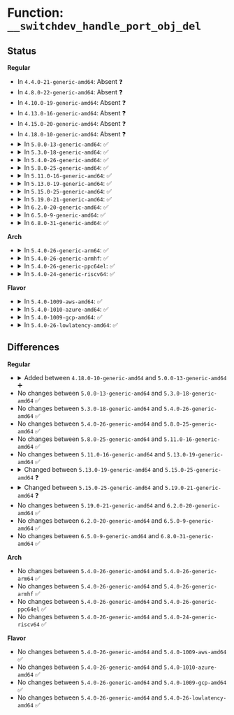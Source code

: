 # Function: <code>__switchdev_handle_port_obj_del</code>

## Status
<b>Regular</b>
<ul>
<li>
In <code>4.4.0-21-generic-amd64</code>: Absent ❓
</li>
<li>
In <code>4.8.0-22-generic-amd64</code>: Absent ❓
</li>
<li>
In <code>4.10.0-19-generic-amd64</code>: Absent ❓
</li>
<li>
In <code>4.13.0-16-generic-amd64</code>: Absent ❓
</li>
<li>
In <code>4.15.0-20-generic-amd64</code>: Absent ❓
</li>
<li>
In <code>4.18.0-10-generic-amd64</code>: Absent ❓
</li>
<li>
<details>
<summary>In <code>5.0.0-13-generic-amd64</code>: ✅</summary>

```c
int __switchdev_handle_port_obj_del(struct net_device * dev, struct switchdev_notifier_port_obj_info * port_obj_info, bool (*)(const struct net_device *) check_cb, int (*)(struct net_device *, const struct switchdev_obj *) del_cb)
```

```json
{
  "name": "__switchdev_handle_port_obj_del",
  "collision_type": "Unique Static",
  "inline_type": "No",
  "funcs": [
    {
      "addr": 18446744071589314624,
      "name": "__switchdev_handle_port_obj_del",
      "external": false,
      "loc": "net/switchdev/switchdev.c:671",
      "file": "net/switchdev/switchdev.c",
      "inline": "seen, unknown",
      "caller_inline": [],
      "caller_func": [
        "net/switchdev/switchdev.c:switchdev_handle_port_obj_del",
        "net/switchdev/switchdev.c:__switchdev_handle_port_obj_del"
      ]
    }
  ],
  "symbols": [
    {
      "addr": 18446744071589314624,
      "name": "__switchdev_handle_port_obj_del",
      "section": ".text",
      "bind": "STB_LOCAL",
      "size": 195
    }
  ]
}
```
</details>
</li>
<li>
<details>
<summary>In <code>5.3.0-18-generic-amd64</code>: ✅</summary>

```c
int __switchdev_handle_port_obj_del(struct net_device * dev, struct switchdev_notifier_port_obj_info * port_obj_info, bool (*)(const struct net_device *) check_cb, int (*)(struct net_device *, const struct switchdev_obj *) del_cb)
```

```json
{
  "name": "__switchdev_handle_port_obj_del",
  "collision_type": "Unique Static",
  "inline_type": "No",
  "funcs": [
    {
      "addr": 18446744071589771248,
      "name": "__switchdev_handle_port_obj_del",
      "external": false,
      "loc": "net/switchdev/switchdev.c:505",
      "file": "net/switchdev/switchdev.c",
      "inline": "seen, unknown",
      "caller_inline": [],
      "caller_func": [
        "net/switchdev/switchdev.c:switchdev_handle_port_obj_del",
        "net/switchdev/switchdev.c:__switchdev_handle_port_obj_del"
      ]
    }
  ],
  "symbols": [
    {
      "addr": 18446744071589771248,
      "name": "__switchdev_handle_port_obj_del",
      "section": ".text",
      "bind": "STB_LOCAL",
      "size": 202
    }
  ]
}
```
</details>
</li>
<li>
<details>
<summary>In <code>5.4.0-26-generic-amd64</code>: ✅</summary>

```c
int __switchdev_handle_port_obj_del(struct net_device * dev, struct switchdev_notifier_port_obj_info * port_obj_info, bool (*)(const struct net_device *) check_cb, int (*)(struct net_device *, const struct switchdev_obj *) del_cb)
```

```json
{
  "name": "__switchdev_handle_port_obj_del",
  "collision_type": "Unique Static",
  "inline_type": "No",
  "funcs": [
    {
      "addr": 18446744071589994960,
      "name": "__switchdev_handle_port_obj_del",
      "external": false,
      "loc": "net/switchdev/switchdev.c:505",
      "file": "net/switchdev/switchdev.c",
      "inline": "seen, unknown",
      "caller_inline": [],
      "caller_func": [
        "net/switchdev/switchdev.c:switchdev_handle_port_obj_del",
        "net/switchdev/switchdev.c:__switchdev_handle_port_obj_del"
      ]
    }
  ],
  "symbols": [
    {
      "addr": 18446744071589994960,
      "name": "__switchdev_handle_port_obj_del",
      "section": ".text",
      "bind": "STB_LOCAL",
      "size": 202
    }
  ]
}
```
</details>
</li>
<li>
<details>
<summary>In <code>5.8.0-25-generic-amd64</code>: ✅</summary>

```c
int __switchdev_handle_port_obj_del(struct net_device * dev, struct switchdev_notifier_port_obj_info * port_obj_info, bool (*)(const struct net_device *) check_cb, int (*)(struct net_device *, const struct switchdev_obj *) del_cb)
```

```json
{
  "name": "__switchdev_handle_port_obj_del",
  "collision_type": "Unique Static",
  "inline_type": "No",
  "funcs": [
    {
      "addr": 18446744071591025568,
      "name": "__switchdev_handle_port_obj_del",
      "external": false,
      "loc": "net/switchdev/switchdev.c:508",
      "file": "net/switchdev/switchdev.c",
      "inline": "seen, unknown",
      "caller_inline": [],
      "caller_func": [
        "net/switchdev/switchdev.c:switchdev_handle_port_obj_del",
        "net/switchdev/switchdev.c:__switchdev_handle_port_obj_del"
      ]
    }
  ],
  "symbols": [
    {
      "addr": 18446744071591025568,
      "name": "__switchdev_handle_port_obj_del",
      "section": ".text",
      "bind": "STB_LOCAL",
      "size": 210
    }
  ]
}
```
</details>
</li>
<li>
<details>
<summary>In <code>5.11.0-16-generic-amd64</code>: ✅</summary>

```c
int __switchdev_handle_port_obj_del(struct net_device * dev, struct switchdev_notifier_port_obj_info * port_obj_info, bool (*)(const struct net_device *) check_cb, int (*)(struct net_device *, const struct switchdev_obj *) del_cb)
```

```json
{
  "name": "__switchdev_handle_port_obj_del",
  "collision_type": "Unique Static",
  "inline_type": "No",
  "funcs": [
    {
      "addr": 18446744071591089344,
      "name": "__switchdev_handle_port_obj_del",
      "external": false,
      "loc": "net/switchdev/switchdev.c:508",
      "file": "net/switchdev/switchdev.c",
      "inline": "seen, unknown",
      "caller_inline": [],
      "caller_func": [
        "net/switchdev/switchdev.c:switchdev_handle_port_obj_del",
        "net/switchdev/switchdev.c:__switchdev_handle_port_obj_del"
      ]
    }
  ],
  "symbols": [
    {
      "addr": 18446744071591089344,
      "name": "__switchdev_handle_port_obj_del",
      "section": ".text",
      "bind": "STB_LOCAL",
      "size": 216
    }
  ]
}
```
</details>
</li>
<li>
<details>
<summary>In <code>5.13.0-19-generic-amd64</code>: ✅</summary>

```c
int __switchdev_handle_port_obj_del(struct net_device * dev, struct switchdev_notifier_port_obj_info * port_obj_info, bool (*)(const struct net_device *) check_cb, int (*)(struct net_device *, const struct switchdev_obj *) del_cb)
```

```json
{
  "name": "__switchdev_handle_port_obj_del",
  "collision_type": "Unique Static",
  "inline_type": "No",
  "funcs": [
    {
      "addr": 18446744071591020192,
      "name": "__switchdev_handle_port_obj_del",
      "external": false,
      "loc": "net/switchdev/switchdev.c:439",
      "file": "net/switchdev/switchdev.c",
      "inline": "seen, unknown",
      "caller_inline": [],
      "caller_func": [
        "net/switchdev/switchdev.c:switchdev_handle_port_obj_del",
        "net/switchdev/switchdev.c:__switchdev_handle_port_obj_del"
      ]
    }
  ],
  "symbols": [
    {
      "addr": 18446744071591020192,
      "name": "__switchdev_handle_port_obj_del",
      "section": ".text",
      "bind": "STB_LOCAL",
      "size": 214
    }
  ]
}
```
</details>
</li>
<li>
<details>
<summary>In <code>5.15.0-25-generic-amd64</code>: ✅</summary>

```c
int __switchdev_handle_port_obj_del(struct net_device * dev, struct switchdev_notifier_port_obj_info * port_obj_info, bool (*)(const struct net_device *) check_cb, int (*)(struct net_device *, const void *, const struct switchdev_obj *) del_cb)
```

```json
{
  "name": "__switchdev_handle_port_obj_del",
  "collision_type": "Unique Static",
  "inline_type": "No",
  "funcs": [
    {
      "addr": 18446744071591859152,
      "name": "__switchdev_handle_port_obj_del",
      "external": false,
      "loc": "net/switchdev/switchdev.c:700",
      "file": "net/switchdev/switchdev.c",
      "inline": "seen, unknown",
      "caller_inline": [],
      "caller_func": [
        "net/switchdev/switchdev.c:switchdev_handle_port_obj_del",
        "net/switchdev/switchdev.c:__switchdev_handle_port_obj_del"
      ]
    }
  ],
  "symbols": [
    {
      "addr": 18446744071591859152,
      "name": "__switchdev_handle_port_obj_del",
      "section": ".text",
      "bind": "STB_LOCAL",
      "size": 215
    }
  ]
}
```
</details>
</li>
<li>
<details>
<summary>In <code>5.19.0-21-generic-amd64</code>: ✅</summary>

```c
int __switchdev_handle_port_obj_del(struct net_device * dev, struct switchdev_notifier_port_obj_info * port_obj_info, bool (*)(const struct net_device *) check_cb, bool (*)(const struct net_device *, const struct net_device *) foreign_dev_check_cb, int (*)(struct net_device *, const void *, const struct switchdev_obj *) del_cb)
```

```json
{
  "name": "__switchdev_handle_port_obj_del",
  "collision_type": "Unique Static",
  "inline_type": "No",
  "funcs": [
    {
      "addr": 18446744071593579696,
      "name": "__switchdev_handle_port_obj_del",
      "external": false,
      "loc": "net/switchdev/switchdev.c:650",
      "file": "net/switchdev/switchdev.c",
      "inline": "seen, unknown",
      "caller_inline": [],
      "caller_func": [
        "net/switchdev/switchdev.c:switchdev_handle_port_obj_del_foreign",
        "net/switchdev/switchdev.c:switchdev_handle_port_obj_del",
        "net/switchdev/switchdev.c:__switchdev_handle_port_obj_del",
        "net/switchdev/switchdev.c:__switchdev_handle_port_obj_del"
      ]
    }
  ],
  "symbols": [
    {
      "addr": 18446744071593579696,
      "name": "__switchdev_handle_port_obj_del",
      "section": ".text",
      "bind": "STB_LOCAL",
      "size": 512
    }
  ]
}
```
</details>
</li>
<li>
<details>
<summary>In <code>6.2.0-20-generic-amd64</code>: ✅</summary>

```c
int __switchdev_handle_port_obj_del(struct net_device * dev, struct switchdev_notifier_port_obj_info * port_obj_info, bool (*)(const struct net_device *) check_cb, bool (*)(const struct net_device *, const struct net_device *) foreign_dev_check_cb, int (*)(struct net_device *, const void *, const struct switchdev_obj *) del_cb)
```

```json
{
  "name": "__switchdev_handle_port_obj_del",
  "collision_type": "Unique Static",
  "inline_type": "No",
  "funcs": [
    {
      "addr": 18446744071595505456,
      "name": "__switchdev_handle_port_obj_del",
      "external": false,
      "loc": "net/switchdev/switchdev.c:650",
      "file": "net/switchdev/switchdev.c",
      "inline": "seen, unknown",
      "caller_inline": [],
      "caller_func": [
        "net/switchdev/switchdev.c:switchdev_handle_port_obj_del_foreign",
        "net/switchdev/switchdev.c:switchdev_handle_port_obj_del",
        "net/switchdev/switchdev.c:__switchdev_handle_port_obj_del",
        "net/switchdev/switchdev.c:__switchdev_handle_port_obj_del"
      ]
    }
  ],
  "symbols": [
    {
      "addr": 18446744071595505456,
      "name": "__switchdev_handle_port_obj_del",
      "section": ".text",
      "bind": "STB_LOCAL",
      "size": 512
    }
  ]
}
```
</details>
</li>
<li>
<details>
<summary>In <code>6.5.0-9-generic-amd64</code>: ✅</summary>

```c
int __switchdev_handle_port_obj_del(struct net_device * dev, struct switchdev_notifier_port_obj_info * port_obj_info, bool (*)(const struct net_device *) check_cb, bool (*)(const struct net_device *, const struct net_device *) foreign_dev_check_cb, int (*)(struct net_device *, const void *, const struct switchdev_obj *) del_cb)
```

```json
{
  "name": "__switchdev_handle_port_obj_del",
  "collision_type": "Unique Static",
  "inline_type": "No",
  "funcs": [
    {
      "addr": 18446744071596014160,
      "name": "__switchdev_handle_port_obj_del",
      "external": false,
      "loc": "net/switchdev/switchdev.c:650",
      "file": "net/switchdev/switchdev.c",
      "inline": "seen, unknown",
      "caller_inline": [],
      "caller_func": [
        "net/switchdev/switchdev.c:switchdev_handle_port_obj_del_foreign",
        "net/switchdev/switchdev.c:switchdev_handle_port_obj_del",
        "net/switchdev/switchdev.c:__switchdev_handle_port_obj_del",
        "net/switchdev/switchdev.c:__switchdev_handle_port_obj_del"
      ]
    }
  ],
  "symbols": [
    {
      "addr": 18446744071596014160,
      "name": "__switchdev_handle_port_obj_del",
      "section": ".text",
      "bind": "STB_LOCAL",
      "size": 512
    }
  ]
}
```
</details>
</li>
<li>
<details>
<summary>In <code>6.8.0-31-generic-amd64</code>: ✅</summary>

```c
int __switchdev_handle_port_obj_del(struct net_device * dev, struct switchdev_notifier_port_obj_info * port_obj_info, bool (*)(const struct net_device *) check_cb, bool (*)(const struct net_device *, const struct net_device *) foreign_dev_check_cb, int (*)(struct net_device *, const void *, const struct switchdev_obj *) del_cb)
```

```json
{
  "name": "__switchdev_handle_port_obj_del",
  "collision_type": "Unique Static",
  "inline_type": "No",
  "funcs": [
    {
      "addr": 18446744071596878224,
      "name": "__switchdev_handle_port_obj_del",
      "external": false,
      "loc": "net/switchdev/switchdev.c:723",
      "file": "net/switchdev/switchdev.c",
      "inline": "seen, unknown",
      "caller_inline": [],
      "caller_func": [
        "net/switchdev/switchdev.c:switchdev_handle_port_obj_del_foreign",
        "net/switchdev/switchdev.c:switchdev_handle_port_obj_del",
        "net/switchdev/switchdev.c:__switchdev_handle_port_obj_del",
        "net/switchdev/switchdev.c:__switchdev_handle_port_obj_del"
      ]
    }
  ],
  "symbols": [
    {
      "addr": 18446744071596878224,
      "name": "__switchdev_handle_port_obj_del",
      "section": ".text",
      "bind": "STB_LOCAL",
      "size": 504
    }
  ]
}
```
</details>
</li>
</ul>
<b>Arch</b>
<ul>
<li>
<details>
<summary>In <code>5.4.0-26-generic-arm64</code>: ✅</summary>

```c
int __switchdev_handle_port_obj_del(struct net_device * dev, struct switchdev_notifier_port_obj_info * port_obj_info, bool (*)(const struct net_device *) check_cb, int (*)(struct net_device *, const struct switchdev_obj *) del_cb)
```

```json
{
  "name": "__switchdev_handle_port_obj_del",
  "collision_type": "Unique Static",
  "inline_type": "No",
  "funcs": [
    {
      "addr": 18446603336503736304,
      "name": "__switchdev_handle_port_obj_del",
      "external": false,
      "loc": "net/switchdev/switchdev.c:505",
      "file": "net/switchdev/switchdev.c",
      "inline": "seen, unknown",
      "caller_inline": [],
      "caller_func": [
        "net/switchdev/switchdev.c:switchdev_handle_port_obj_del",
        "net/switchdev/switchdev.c:__switchdev_handle_port_obj_del"
      ]
    }
  ],
  "symbols": [
    {
      "addr": 18446603336503736304,
      "name": "__switchdev_handle_port_obj_del",
      "section": ".text",
      "bind": "STB_LOCAL",
      "size": 248
    }
  ]
}
```
</details>
</li>
<li>
<details>
<summary>In <code>5.4.0-26-generic-armhf</code>: ✅</summary>

```c
int __switchdev_handle_port_obj_del(struct net_device * dev, struct switchdev_notifier_port_obj_info * port_obj_info, bool (*)(const struct net_device *) check_cb, int (*)(struct net_device *, const struct switchdev_obj *) del_cb)
```

```json
{
  "name": "__switchdev_handle_port_obj_del",
  "collision_type": "Unique Static",
  "inline_type": "No",
  "funcs": [
    {
      "addr": 3236366300,
      "name": "__switchdev_handle_port_obj_del",
      "external": false,
      "loc": "net/switchdev/switchdev.c:505",
      "file": "net/switchdev/switchdev.c",
      "inline": "seen, unknown",
      "caller_inline": [],
      "caller_func": [
        "net/switchdev/switchdev.c:switchdev_handle_port_obj_del",
        "net/switchdev/switchdev.c:__switchdev_handle_port_obj_del"
      ]
    }
  ],
  "symbols": [
    {
      "addr": 3236366300,
      "name": "__switchdev_handle_port_obj_del",
      "section": ".text",
      "bind": "STB_LOCAL",
      "size": 228
    }
  ]
}
```
</details>
</li>
<li>
<details>
<summary>In <code>5.4.0-26-generic-ppc64el</code>: ✅</summary>

```c
int __switchdev_handle_port_obj_del(struct net_device * dev, struct switchdev_notifier_port_obj_info * port_obj_info, bool (*)(const struct net_device *) check_cb, int (*)(struct net_device *, const struct switchdev_obj *) del_cb)
```

```json
{
  "name": "__switchdev_handle_port_obj_del",
  "collision_type": "Unique Static",
  "inline_type": "No",
  "funcs": [
    {
      "addr": 13835058055297576384,
      "name": "__switchdev_handle_port_obj_del",
      "external": false,
      "loc": "net/switchdev/switchdev.c:505",
      "file": "net/switchdev/switchdev.c",
      "inline": "seen, unknown",
      "caller_inline": [],
      "caller_func": [
        "net/switchdev/switchdev.c:switchdev_handle_port_obj_del",
        "net/switchdev/switchdev.c:__switchdev_handle_port_obj_del"
      ]
    }
  ],
  "symbols": [
    {
      "addr": 13835058055297576384,
      "name": "__switchdev_handle_port_obj_del",
      "section": ".text",
      "bind": "STB_LOCAL",
      "size": 320
    }
  ]
}
```
</details>
</li>
<li>
<details>
<summary>In <code>5.4.0-24-generic-riscv64</code>: ✅</summary>

```c
int __switchdev_handle_port_obj_del(struct net_device * dev, struct switchdev_notifier_port_obj_info * port_obj_info, bool (*)(const struct net_device *) check_cb, int (*)(struct net_device *, const struct switchdev_obj *) del_cb)
```

```json
{
  "name": "__switchdev_handle_port_obj_del",
  "collision_type": "Unique Static",
  "inline_type": "No",
  "funcs": [
    {
      "addr": 18446743936279657460,
      "name": "__switchdev_handle_port_obj_del",
      "external": false,
      "loc": "net/switchdev/switchdev.c:505",
      "file": "net/switchdev/switchdev.c",
      "inline": "seen, unknown",
      "caller_inline": [],
      "caller_func": [
        "net/switchdev/switchdev.c:switchdev_handle_port_obj_del",
        "net/switchdev/switchdev.c:__switchdev_handle_port_obj_del"
      ]
    }
  ],
  "symbols": [
    {
      "addr": 18446743936279657460,
      "name": "__switchdev_handle_port_obj_del",
      "section": ".text",
      "bind": "STB_LOCAL",
      "size": 156
    }
  ]
}
```
</details>
</li>
</ul>
<b>Flavor</b>
<ul>
<li>
<details>
<summary>In <code>5.4.0-1009-aws-amd64</code>: ✅</summary>

```c
int __switchdev_handle_port_obj_del(struct net_device * dev, struct switchdev_notifier_port_obj_info * port_obj_info, bool (*)(const struct net_device *) check_cb, int (*)(struct net_device *, const struct switchdev_obj *) del_cb)
```

```json
{
  "name": "__switchdev_handle_port_obj_del",
  "collision_type": "Unique Static",
  "inline_type": "No",
  "funcs": [
    {
      "addr": 18446744071589598560,
      "name": "__switchdev_handle_port_obj_del",
      "external": false,
      "loc": "net/switchdev/switchdev.c:505",
      "file": "net/switchdev/switchdev.c",
      "inline": "seen, unknown",
      "caller_inline": [],
      "caller_func": [
        "net/switchdev/switchdev.c:switchdev_handle_port_obj_del",
        "net/switchdev/switchdev.c:__switchdev_handle_port_obj_del"
      ]
    }
  ],
  "symbols": [
    {
      "addr": 18446744071589598560,
      "name": "__switchdev_handle_port_obj_del",
      "section": ".text",
      "bind": "STB_LOCAL",
      "size": 202
    }
  ]
}
```
</details>
</li>
<li>
<details>
<summary>In <code>5.4.0-1010-azure-amd64</code>: ✅</summary>

```c
int __switchdev_handle_port_obj_del(struct net_device * dev, struct switchdev_notifier_port_obj_info * port_obj_info, bool (*)(const struct net_device *) check_cb, int (*)(struct net_device *, const struct switchdev_obj *) del_cb)
```

```json
{
  "name": "__switchdev_handle_port_obj_del",
  "collision_type": "Unique Static",
  "inline_type": "No",
  "funcs": [
    {
      "addr": 18446744071589323088,
      "name": "__switchdev_handle_port_obj_del",
      "external": false,
      "loc": "net/switchdev/switchdev.c:505",
      "file": "net/switchdev/switchdev.c",
      "inline": "seen, unknown",
      "caller_inline": [],
      "caller_func": [
        "net/switchdev/switchdev.c:switchdev_handle_port_obj_del",
        "net/switchdev/switchdev.c:__switchdev_handle_port_obj_del"
      ]
    }
  ],
  "symbols": [
    {
      "addr": 18446744071589323088,
      "name": "__switchdev_handle_port_obj_del",
      "section": ".text",
      "bind": "STB_LOCAL",
      "size": 202
    }
  ]
}
```
</details>
</li>
<li>
<details>
<summary>In <code>5.4.0-1009-gcp-amd64</code>: ✅</summary>

```c
int __switchdev_handle_port_obj_del(struct net_device * dev, struct switchdev_notifier_port_obj_info * port_obj_info, bool (*)(const struct net_device *) check_cb, int (*)(struct net_device *, const struct switchdev_obj *) del_cb)
```

```json
{
  "name": "__switchdev_handle_port_obj_del",
  "collision_type": "Unique Static",
  "inline_type": "No",
  "funcs": [
    {
      "addr": 18446744071590040592,
      "name": "__switchdev_handle_port_obj_del",
      "external": false,
      "loc": "net/switchdev/switchdev.c:505",
      "file": "net/switchdev/switchdev.c",
      "inline": "seen, unknown",
      "caller_inline": [],
      "caller_func": [
        "net/switchdev/switchdev.c:switchdev_handle_port_obj_del",
        "net/switchdev/switchdev.c:__switchdev_handle_port_obj_del"
      ]
    }
  ],
  "symbols": [
    {
      "addr": 18446744071590040592,
      "name": "__switchdev_handle_port_obj_del",
      "section": ".text",
      "bind": "STB_LOCAL",
      "size": 202
    }
  ]
}
```
</details>
</li>
<li>
<details>
<summary>In <code>5.4.0-26-lowlatency-amd64</code>: ✅</summary>

```c
int __switchdev_handle_port_obj_del(struct net_device * dev, struct switchdev_notifier_port_obj_info * port_obj_info, bool (*)(const struct net_device *) check_cb, int (*)(struct net_device *, const struct switchdev_obj *) del_cb)
```

```json
{
  "name": "__switchdev_handle_port_obj_del",
  "collision_type": "Unique Static",
  "inline_type": "No",
  "funcs": [
    {
      "addr": 18446744071590090624,
      "name": "__switchdev_handle_port_obj_del",
      "external": false,
      "loc": "net/switchdev/switchdev.c:505",
      "file": "net/switchdev/switchdev.c",
      "inline": "seen, unknown",
      "caller_inline": [],
      "caller_func": [
        "net/switchdev/switchdev.c:switchdev_handle_port_obj_del",
        "net/switchdev/switchdev.c:__switchdev_handle_port_obj_del"
      ]
    }
  ],
  "symbols": [
    {
      "addr": 18446744071590090624,
      "name": "__switchdev_handle_port_obj_del",
      "section": ".text",
      "bind": "STB_LOCAL",
      "size": 202
    }
  ]
}
```
</details>
</li>
</ul>

## Differences
<b>Regular</b>
<ul>
<li>
<details>
<summary>Added between <code>4.18.0-10-generic-amd64</code> and <code>5.0.0-13-generic-amd64</code> ➕</summary>

```c
int __switchdev_handle_port_obj_del(struct net_device * dev, struct switchdev_notifier_port_obj_info * port_obj_info, bool (*)(const struct net_device *) check_cb, int (*)(struct net_device *, const struct switchdev_obj *) del_cb)
```
</details>
</li>
<li>
No changes between <code>5.0.0-13-generic-amd64</code> and <code>5.3.0-18-generic-amd64</code> ✅
</li>
<li>
No changes between <code>5.3.0-18-generic-amd64</code> and <code>5.4.0-26-generic-amd64</code> ✅
</li>
<li>
No changes between <code>5.4.0-26-generic-amd64</code> and <code>5.8.0-25-generic-amd64</code> ✅
</li>
<li>
No changes between <code>5.8.0-25-generic-amd64</code> and <code>5.11.0-16-generic-amd64</code> ✅
</li>
<li>
No changes between <code>5.11.0-16-generic-amd64</code> and <code>5.13.0-19-generic-amd64</code> ✅
</li>
<li>
<details>
<summary>Changed between <code>5.13.0-19-generic-amd64</code> and <code>5.15.0-25-generic-amd64</code> ❓</summary>
<ul>
<li>
<b>Param type changed. </b>
<code>int (*)(struct net_device *, const struct switchdev_obj *) del_cb</code> ➡️ <code>int (*)(struct net_device *, const void *, const struct switchdev_obj *) del_cb</code>
</li>
</ul>
</details>
</li>
<li>
<details>
<summary>Changed between <code>5.15.0-25-generic-amd64</code> and <code>5.19.0-21-generic-amd64</code> ❓</summary>
<ul>
<li>
<b>Param added. </b>
<code>bool (*)(const struct net_device *, const struct net_device *) foreign_dev_check_cb</code>
</li>
<li>
<b>Param reordered. </b>
<code>dev, port_obj_info, check_cb, del_cb</code> ➡️ <code>dev, port_obj_info, check_cb, foreign_dev_check_cb, del_cb</code>
</li>
</ul>
</details>
</li>
<li>
No changes between <code>5.19.0-21-generic-amd64</code> and <code>6.2.0-20-generic-amd64</code> ✅
</li>
<li>
No changes between <code>6.2.0-20-generic-amd64</code> and <code>6.5.0-9-generic-amd64</code> ✅
</li>
<li>
No changes between <code>6.5.0-9-generic-amd64</code> and <code>6.8.0-31-generic-amd64</code> ✅
</li>
</ul>
<b>Arch</b>
<ul>
<li>
No changes between <code>5.4.0-26-generic-amd64</code> and <code>5.4.0-26-generic-arm64</code> ✅
</li>
<li>
No changes between <code>5.4.0-26-generic-amd64</code> and <code>5.4.0-26-generic-armhf</code> ✅
</li>
<li>
No changes between <code>5.4.0-26-generic-amd64</code> and <code>5.4.0-26-generic-ppc64el</code> ✅
</li>
<li>
No changes between <code>5.4.0-26-generic-amd64</code> and <code>5.4.0-24-generic-riscv64</code> ✅
</li>
</ul>
<b>Flavor</b>
<ul>
<li>
No changes between <code>5.4.0-26-generic-amd64</code> and <code>5.4.0-1009-aws-amd64</code> ✅
</li>
<li>
No changes between <code>5.4.0-26-generic-amd64</code> and <code>5.4.0-1010-azure-amd64</code> ✅
</li>
<li>
No changes between <code>5.4.0-26-generic-amd64</code> and <code>5.4.0-1009-gcp-amd64</code> ✅
</li>
<li>
No changes between <code>5.4.0-26-generic-amd64</code> and <code>5.4.0-26-lowlatency-amd64</code> ✅
</li>
</ul>
